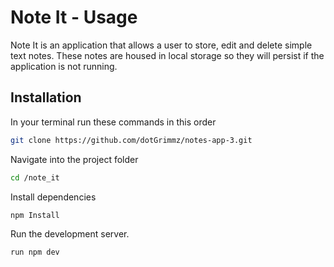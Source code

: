 # Note It - Usage

Note It is an application that allows a user to store, edit and delete simple text notes. These notes are housed in local storage so they will persist if the application is not running.

## Installation

In your terminal run these commands in this order

```bash
git clone https://github.com/dotGrimmz/notes-app-3.git 
 ```

 Navigate into the project folder

```bash
cd /note_it
```

Install dependencies

```bash
npm Install
```

Run the development server.

```bash
run npm dev
```
